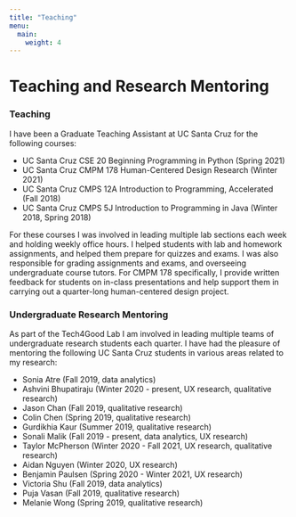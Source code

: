 ```yaml
---
title: "Teaching"
menu:
  main:
    weight: 4
---
```


# Teaching and Research Mentoring 

### Teaching 
I have been a Graduate Teaching Assistant at UC Santa Cruz for the following courses:
* UC Santa Cruz CSE 20 Beginning Programming in Python (Spring 2021)
* UC Santa Cruz CMPM 178 Human-Centered Design Research (Winter 2021) 
* UC Santa Cruz CMPS 12A Introduction to Programming, Accelerated (Fall 2018)
* UC Santa Cruz CMPS 5J Introduction to Programming in Java (Winter 2018, Spring 2018)

For these courses I was involved in leading multiple lab sections each week and holding weekly office hours. I helped students with lab and homework assignments, and helped them prepare for quizzes and exams. I was also responsible for grading assignments and exams, and overseeing undergraduate course tutors. For CMPM 178 specifically, I provide written feedback for students on in-class presentations and help support them in carrying out a quarter-long human-centered design project. 

### Undergraduate Research Mentoring 
As part of the Tech4Good Lab I am involved in leading multiple teams of undergraduate research students each quarter. I have had the pleasure of mentoring the following UC Santa Cruz students in various areas related to my research: 
* Sonia Atre (Fall 2019, data analytics)
* Ashvini Bhupatiraju (Winter 2020 - present, UX research, qualitative research)  
* Jason Chan (Fall 2019, qualitative research)  
* Colin Chen (Spring 2019, qualitative research)
* Gurdikhia Kaur (Summer 2019, qualitative research)
* Sonali Malik (Fall 2019 - present, data analytics, UX research)
* Taylor McPherson (Winter 2020 - Fall 2021, UX research, qualitative research)
* Aidan Nguyen (Winter 2020, UX research)
* Benjamin Paulsen (Spring 2020 - Winter 2021, UX research)
* Victoria Shu (Fall 2019, data analytics)
* Puja Vasan (Fall 2019, qualitative research)
* Melanie Wong (Spring 2019, qualitative research)
